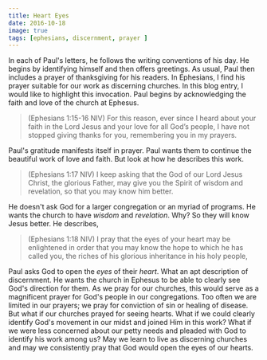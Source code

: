 ```yaml
---
title: Heart Eyes
date: 2016-10-18
image: true
tags: [ephesians, discernment, prayer ]
---
```

 
In each of Paul's letters, he follows the writing conventions of his day. He begins by identifying himself and then offers greetings. As usual, Paul then includes a prayer of thanksgiving for his readers. In Ephesians, I find his prayer suitable for our work as discerning churches. In this blog entry, I would like to highlight this invocation. Paul begins by acknowledging the faith and love of the church at Ephesus.

>(Ephesians 1:15-16 NIV) For this reason, ever since I heard about your faith in the Lord Jesus and your love for all God’s people, I have not stopped giving thanks for you, remembering you in my prayers.

Paul's gratitude manifests itself in prayer. Paul wants them to continue the beautiful work of love and faith. But look at how he describes this work.

>(Ephesians 1:17 NIV) I keep asking that the God of our Lord Jesus Christ, the glorious Father, may give you the Spirit of wisdom and revelation, so that you may know him better.

He doesn't ask God for a larger congregation or an myriad of programs. He wants the church to have *wisdom* and *revelation*. Why? So they will know Jesus better. He describes,

>(Ephesians 1:18 NIV) I pray that the eyes of your heart may be enlightened in order that you may know the hope to which he has called you, the riches of his glorious inheritance in his holy people,

Paul asks God to open the *eyes* of their *heart*. What an apt description of discernment. He wants the church in Ephesus to be able to clearly see God's direction for them. As we pray for our churches, this would serve as a magnificent prayer for God's people in our congregations. Too often we are limited in our prayers; we pray for conviction of sin or healing of disease. But what if our churches prayed for seeing hearts. What if we could clearly identify God's movement in our midst and joined Him in this work? What if we were less concerned about our petty needs and pleaded with God to identify his work among us? May we learn to live as discerning churches and may we consistently pray that God would open the eyes of our hearts.

